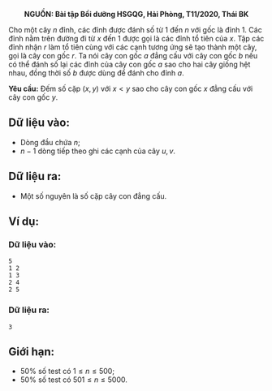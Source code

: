 **<center>NGUỒN: Bài tập Bồi dưỡng HSGQG, Hải Phòng, T11/2020, Thái BK</center>**

Cho một cây $n$ đỉnh, các đỉnh được đánh số từ $1$ đến $n$ với gốc là đỉnh $1$. Các đỉnh nằm trên đường đi từ $x$ đến $1$ được gọi là các đỉnh tổ tiên của $x$. Tập các đỉnh nhận $r$ làm tổ tiên cùng với các cạnh tương ứng sẽ tạo thành một cây, gọi là cây con gốc $r$. Ta nói cây con gốc $a$ đẳng cấu với cây con gốc $b$ nếu có thể đánh số lại các đỉnh của cây con gốc $a$ sao cho hai cây giống hệt nhau, đồng thời số $b$ được dùng để đánh cho đỉnh $a$.

**Yêu cầu:** Đếm số cặp $(x, y)$ với $x < y$ sao cho cây con gốc $x$ đẳng cấu với cây con gốc $y$.

## Dữ liệu vào:
- Dòng đầu chứa $n$;
- $n − 1$ dòng tiếp theo ghi các cạnh của cây $u, v$.

## Dữ liệu ra:
- Một số nguyên là số cặp cây con đẳng cấu.

## Ví dụ:
### Dữ liệu vào:
```
5
1 2
1 3
2 4
2 5
```

### Dữ liệu ra:
```
3
```
## Giới hạn:
- $50\%$ số test có $1 ≤ n ≤ 500$;
- $50\%$ số test có $501 ≤ n ≤ 5000$.
